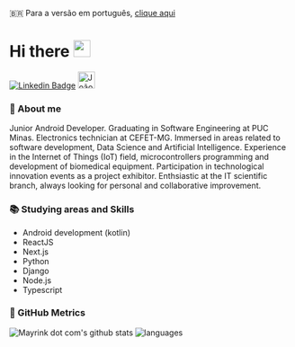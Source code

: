 🇧🇷 Para a versão em português, [clique aqui](./README.md)

# Hi there <img height="30" src="https://i.imgur.com/yYqn19R.gif" />
[![Linkedin Badge](https://img.shields.io/badge/-João%20Pedro%20Mayrink-6633cc?style=flat-square&logo=Linkedin&logoColor=white&link=https://www.linkedin.com/in/joao-pedro-mayrink-de-jesus/)](https://www.linkedin.com/in/joao-pedro-mayrink-de-jesus/)
<a href="https://dev.to/mayrinkdotcom">
  <img src="https://d2fltix0v2e0sb.cloudfront.net/dev-badge.svg" alt="João Pedro Mayrink's DEV Community Profile" height="30" width="30">
</a>

### 👦 About me 

  Junior Android Developer. Graduating in Software Engineering at PUC Minas. Electronics technician at CEFET-MG. Immersed in areas related to software development, Data Science and Artificial Intelligence. Experience in the Internet of Things (IoT) field, microcontrollers programming and development of biomedical equipment. Participation in technological innovation events as a project exhibitor. Enthsiastic at the IT scientific branch, always looking for personal and collaborative improvement. 
  
### 📚 Studying areas and Skills

  - Android development (kotlin)
  - ReactJS
  - Next.js
  - Python
  - Django
  - Node.js
  - Typescript

### 🎯 GitHub Metrics
![Mayrink dot com's github stats](https://github-readme-stats.vercel.app/api?username=mayrinkdotcom&show_icons=true&theme=dracula&title_color=6633cc&icon_color=6633cc)
![languages](https://github-readme-stats.vercel.app/api/top-langs/?username=mayrinkdotcom&hide=scss&layout=compact&theme=radical&title_color=6633cc)



<!--
**mayrinkdotcom/mayrinkdotcom** is a ✨ _special_ ✨ repository because its `README.md` (this file) appears on your GitHub profile.

Here are some ideas to get you started:

- 🔭 I’m currently working on ...
- 🌱 I’m currently learning ...
- 👯 I’m looking to collaborate on ...
- 🤔 I’m looking for help with ...
- 💬 Ask me about ...
- 📫 How to reach me: ...
- 😄 Pronouns: ...
- ⚡ Fun fact: ...
-->
